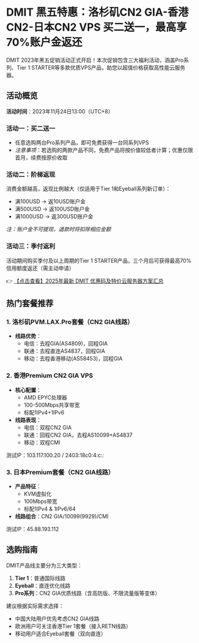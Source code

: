 # DMIT 黑五特惠：洛杉矶CN2 GIA-香港CN2-日本CN2 VPS 买二送一，最高享70%账户金返还

DMIT 2023年黑五促销活动正式开启！本次促销包含三大福利活动，涵盖Pro系列、Tier 1 STARTER等多款优质VPS产品，助您以超值价格获取高性能云服务器。

## 活动概览

**活动时间**：2023年11月24日13:00（UTC+8）

### 活动一：买二送一
- 任意选购两台Pro系列产品，即可免费获得一台同系列VPS
- *注意事项*：若选购的两款产品不同，免费产品将按价值较低者计算；优惠仅限首月，续费按原价收取

### 活动二：阶梯返现
消费金额越高，返现比例越大（仅适用于Tier 1和Eyeball系列新订单）：
- 满100USD → 返10USD账户金
- 满500USD → 返100USD账户金  
- 满1000USD → 返300USD账户金

*注：账户金不可提现，退款时将扣除相应金额*

### 活动三：季付返利
活动期间购买季付及以上周期的Tier 1 STARTER产品，三个月后可获得最高70%信用额度返还（需主动申请）

👉 [【点击查看】2025年最新 DMIT 优惠码及特价云服务器方案汇总](https://bit.ly/dmit_coupon)

## 热门套餐推荐

### 1. 洛杉矶PVM.LAX.Pro套餐（CN2 GIA线路）
- **线路优势**：
  - 电信：去程GIA(AS4809)，回程GIA
  - 联通：去程直连AS4837，回程GIA
  - 移动：去程香港移动(AS58453)，回程GIA

### 2. 香港Premium CN2 GIA VPS
- **核心配置**：
  - AMD EPYC处理器
  - 100-500Mbps共享带宽
  - 标配1IPv4+1IPv6
- **线路表现**：
  - 电信：双程CN2 GIA
  - 联通：回程CN2 GIA，去程AS10099+AS4837
  - 移动：双程CMI

测试IP：103.117.100.20 / 2403:18c0:4:c::

### 3. 日本Premium套餐（CN2 GIA线路）
- **产品特征**：
  - KVM虚拟化
  - 100Mbps带宽
  - 标配1IPv4 & 1IPv6/64
- **线路组合**：CN2 GIA/10099(9929)/CMI

测试IP：45.88.193.112

## 选购指南
DMIT产品线主要分为三大类型：
1. **Tier 1**：普通国际线路
2. **Eyeball**：直连优化线路
3. **Pro系列**：CN2 GIA优质线路（含高防版、不限流量版等变体）

建议根据实际需求选择：
- 中国大陆用户优先考虑CN2 GIA线路
- 欧洲用户可关注香港Tier 1套餐（接入RETN线路）
- 移动用户适合Eyeball套餐（双向直连）
